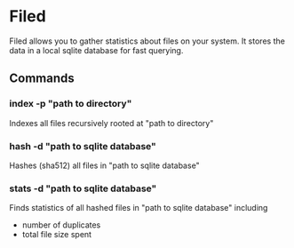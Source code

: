 # Filed

Filed allows you to gather statistics about files on your system.
It stores the data in a local sqlite database for fast querying.

## Commands

### index -p "path to directory"

Indexes all files recursively rooted at "path to directory" 

### hash -d "path to sqlite database"

Hashes (sha512) all files in "path to sqlite database"

### stats -d "path to sqlite database"

Finds statistics of all hashed files in "path to sqlite database"
including 
* number of duplicates
* total file size spent
